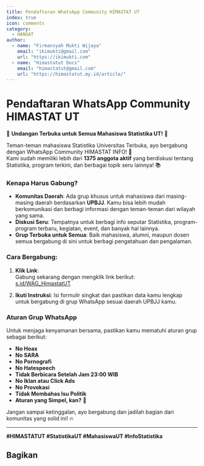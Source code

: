 ```yaml
--- 
title: Pendaftaran WhatsApp Community HIMASTAT UT
index: true
icon: comments
category:
  - HANGAT
author:
  - name: "Firmansyah Mukti Wijaya"
    email: "ikimukti@gmail.com"
    url: "https://ikimukti.com"
  - name: "Himastatut Docs"
    email: "himastatut@gmail.com"
    url: "https://himastatut.my.id/article/"
--- 
```


# Pendaftaran WhatsApp Community HIMASTAT UT

🚨 **Undangan Terbuka untuk Semua Mahasiswa Statistika UT!** 🚨

Teman-teman mahasiswa Statistika Universitas Terbuka, ayo bergabung dengan WhatsApp Community HIMASTAT INFO! 🤩  
Kami sudah memiliki lebih dari **1375 anggota aktif** yang berdiskusi tentang Statistika, program terkini, dan berbagai topik seru lainnya! 📚

### Kenapa Harus Gabung?
- **Komunitas Daerah**: Ada grup khusus untuk mahasiswa dari masing-masing daerah berdasarkan **UPBJJ**. Kamu bisa lebih mudah berkomunikasi dan berbagi informasi dengan teman-teman dari wilayah yang sama.
- **Diskusi Seru**: Tempatnya untuk berbagi info seputar Statistika, program-program terbaru, kegiatan, event, dan banyak hal lainnya.
- **Grup Terbuka untuk Semua**: Baik mahasiswa, alumni, maupun dosen semua bergabung di sini untuk berbagi pengetahuan dan pengalaman.

### Cara Bergabung:
1. **Klik Link**:  
   Gabung sekarang dengan mengklik link berikut:  
   [s.id/WAG_HimastatUT](https://s.id/WAG_HimastatUT)  
   
2. **Ikuti Instruksi**: Isi formulir singkat dan pastikan data kamu lengkap untuk bergabung di grup WhatsApp sesuai daerah UPBJJ kamu.

### Aturan Grup WhatsApp
Untuk menjaga kenyamanan bersama, pastikan kamu mematuhi aturan grup sebagai berikut:
- **No Hoax**  
- **No SARA**  
- **No Pornografi**  
- **No Hatespeech**  
- **Tidak Berbicara Setelah Jam 23:00 WIB**  
- **No Iklan atau Click Ads**  
- **No Provokasi**  
- **Tidak Membahas Isu Politik**  
- **Aturan yang Simpel, kan?** 📜

Jangan sampai ketinggalan, ayo bergabung dan jadilah bagian dari komunitas yang solid ini! 🔥

--- 

**#HIMASTATUT #StatistikaUT #MahasiswaUT #InfoStatistika**


## Bagikan
<Share colorful />
<GitContributors />
<GitChangelog />